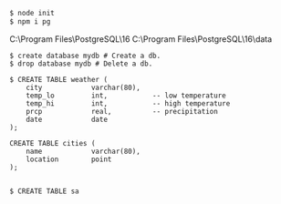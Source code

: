 


``` bash
$ node init
$ npm i pg

```

C:\Program Files\PostgreSQL\16
C:\Program Files\PostgreSQL\16\data


``` shell
$ create database mydb # Create a db.
$ drop database mydb # Delete a db.

$ CREATE TABLE weather (
    city            varchar(80),
    temp_lo         int,           -- low temperature
    temp_hi         int,           -- high temperature
    prcp            real,          -- precipitation
    date            date
);

CREATE TABLE cities (
    name            varchar(80),
    location        point
);

```



``` shell

$ CREATE TABLE sa

```